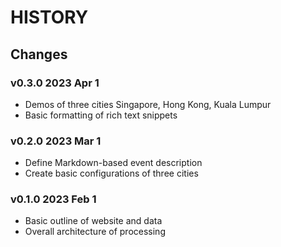 # HISTORY

## Changes

### v0.3.0 2023 Apr 1
- Demos of three cities Singapore, Hong Kong, Kuala Lumpur
- Basic formatting of rich text snippets

### v0.2.0 2023 Mar 1
- Define Markdown-based event description
- Create basic configurations of three cities

### v0.1.0 2023 Feb 1
- Basic outline of website and data
- Overall architecture of processing


